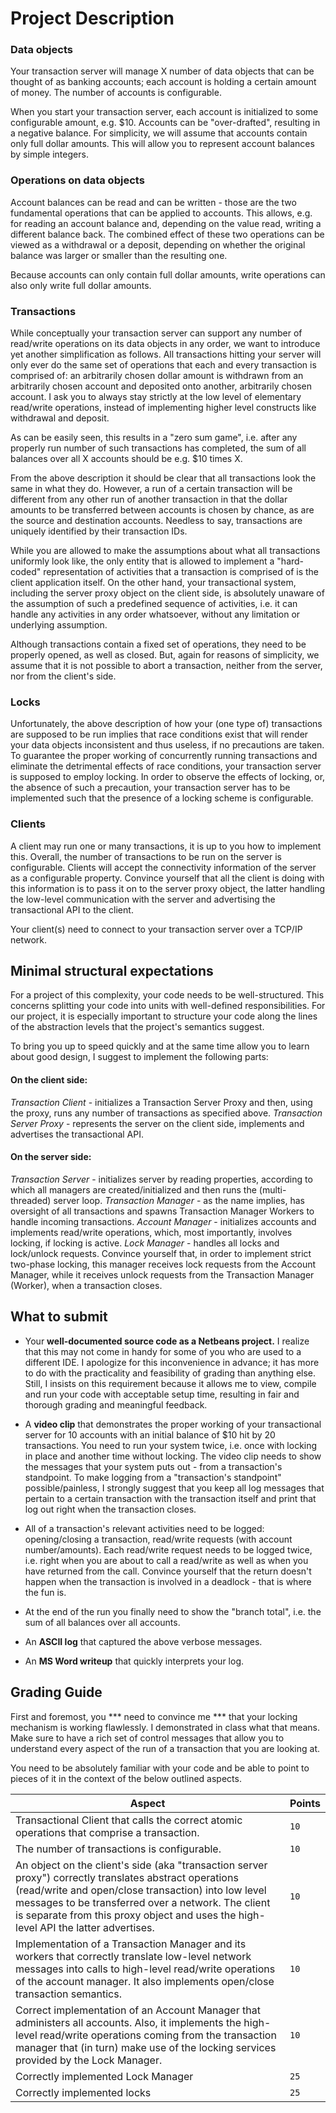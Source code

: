 # Project Description


### Data objects
Your transaction server will manage X number of data objects that can be thought of as banking accounts; each account is holding a certain amount of money. The number of accounts is configurable.

When you start your transaction server, each account is initialized to some configurable amount, e.g. $10. Accounts can be "over-drafted", resulting in a negative balance. For simplicity, we will assume that accounts contain only full dollar amounts. This will allow you to represent account balances by simple integers.

### Operations on data objects
Account balances can be read and can be written - those are the two fundamental operations that can be applied to accounts. This allows, e.g. for reading an account balance and, depending on the value read, writing a different balance back. The combined effect of these two operations can be viewed as a withdrawal or a deposit, depending on whether the original balance was larger or smaller than the resulting one.

Because accounts can only contain full dollar amounts, write operations can also only write full dollar amounts.

### Transactions
While conceptually your transaction server can support any number of read/write operations on its data objects in any order, we want to introduce yet another simplification as follows. All transactions hitting your server will only ever do the same set of operations that each and every transaction is comprised of: an arbitrarily chosen dollar amount is withdrawn from an arbitrarily chosen account and deposited onto another, arbitrarily chosen account. I ask you to always stay strictly at the low level of elementary read/write operations, instead of  implementing higher level constructs like withdrawal and deposit.

As can be easily seen, this results in a "zero sum game", i.e. after any properly run number of such transactions has completed, the sum of all balances over all X accounts should be e.g. $10 times X.

From the above description it should be clear that all transactions look the same in what they do. However, a run of a certain transaction will be different from any other run of another transaction in that the dollar amounts to be transferred between accounts is chosen by chance, as are the source and destination accounts. Needless to say, transactions are uniquely identified by their transaction IDs. 

While you are allowed to make the assumptions about what all transactions uniformly look like, the only entity that is allowed to implement a "hard-coded" representation of activities that a transaction is comprised of is the client application itself. On the other hand, your transactional system, including the server proxy object on the client side, is absolutely unaware of the assumption of such a predefined sequence of activities, i.e. it can handle any activities in any order whatsoever, without any limitation or underlying assumption.

Although transactions contain a fixed set of operations, they need to be properly opened, as well as closed. But, again for reasons of simplicity, we assume that it is not possible to abort a transaction, neither from the server, nor from the client's side.

### Locks
Unfortunately, the above description of how your (one type of) transactions are supposed to be run implies that race conditions exist that will render your data objects inconsistent and thus useless, if no precautions are taken. To guarantee the proper working of concurrently running transactions and eliminate the detrimental effects of race conditions, your transaction server is supposed to employ locking. In order to observe the effects of locking, or, the absence of such a precaution, your transaction server has to be implemented such that the presence of a locking scheme is configurable.

### Clients
A client may run one or many transactions, it is up to you how to implement this. Overall, the number of transactions to be run on the server is configurable. Clients will accept the connectivity information of the server as a configurable property. Convince yourself that all the client is doing with this information is to pass it on to the server proxy object, the latter handling the low-level communication with the server and advertising the transactional API to the client.

Your client(s) need to connect to your transaction server over a TCP/IP network.

## Minimal structural expectations
For a project of this complexity, your code needs to be well-structured. This concerns splitting your code into units with well-defined responsibilities. For our project, it is especially important to structure your code along the lines of the abstraction levels that the project's semantics suggest.

To bring you up to speed quickly and at the same time allow you to learn about good design, I suggest to implement the following parts:

#### On the client side:

*Transaction Client* - initializes a Transaction Server Proxy and then, using the proxy, runs any number of transactions as specified above.
*Transaction Server Proxy* - represents the server on the client side, implements and advertises the transactional API.

#### On the server side:

*Transaction Server* - initializes server by reading properties, according to which all managers are created/initialized and then runs the (multi-threaded) server loop.
*Transaction Manager* - as the name implies, has oversight of all transactions and spawns Transaction Manager Workers to handle incoming transactions.
*Account Manager* - initializes accounts and implements read/write operations, which, most importantly, involves locking, if locking is active.
*Lock Manager* - handles all locks and lock/unlock requests. Convince yourself that, in order to implement strict two-phase locking, this manager receives lock requests from the Account Manager, while it receives unlock requests from the Transaction Manager (Worker), when a transaction closes.


## What to submit

- Your **well-documented source code as a Netbeans project.** I realize that this may not come in handy for some of you who are used to a different IDE. I apologize for this inconvenience in advance; it has more to do with the practicality and feasibility of grading than anything else. Still, I insists on this requirement because it allows me to view, compile and run your code with acceptable setup time, resulting in fair and thorough grading and meaningful feedback.

- A **video clip** that demonstrates the proper working of your transactional server for 10 accounts with an initial balance of $10 hit by 20 transactions. You need to run your system twice, i.e. once with locking in place and another time without locking. The video clip needs to show the messages that your system puts out - from a transaction's standpoint. To make logging from a "transaction's standpoint" possible/painless, I strongly suggest that you keep all log messages that pertain to a certain transaction with the transaction itself and print that log out right when the transaction closes.

- All of a transaction's relevant activities need to be logged: opening/closing a transaction, read/write requests (with account number/amounts). Each read/write request needs to be logged twice, i.e. right when you are about to call a read/write as well as when you have returned from the call. Convince yourself that the return doesn't happen when the transaction is involved in a deadlock - that is where the fun is.

- At the end of the run you finally need to show the "branch total", i.e. the sum of all balances over all accounts.

- An **ASCII log** that captured the above verbose messages.

- An **MS Word writeup** that quickly interprets your log.



## Grading Guide

First and foremost, you *** need to convince me *** that your locking mechanism is working flawlessly. I demonstrated in class what that means. Make sure to have a rich set of control messages that allow you to understand every aspect of the run of a transaction that you are looking at.

You need to be absolutely familiar with your code and be able to point to pieces of it in the context of the below outlined aspects.


Aspect | Points
--- | --- 
Transactional Client that calls the correct atomic operations that comprise a transaction. | `10`
The number of transactions is configurable.| `10`
An object on the client's side (aka "transaction server proxy") correctly translates abstract operations (read/write and open/close transaction) into low level messages to be transferred over a network. The client is separate from this proxy object and uses the high-level API the latter advertises. | `10`
Implementation of a Transaction Manager and its workers that correctly translate low-level network messages into calls to high-level read/write operations of the account manager. It also implements open/close transaction semantics.	| `10`
Correct implementation of an Account Manager that administers all accounts. Also, it implements the high-level read/write operations coming from the transaction manager that (in turn) make use of the locking services provided by the Lock Manager. | `10`
Correctly implemented Lock Manager | `25`
Correctly implemented locks	| `25`
